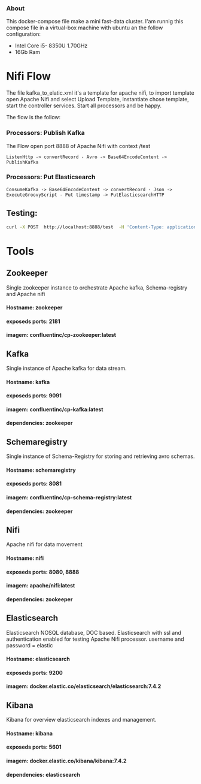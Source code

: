 ### About

This docker-compose file make a mini fast-data cluster.
I'am runnig this compose file in a virtual-box machine with ubuntu an the follow configuration:
- Intel Core i5- 8350U 1.70GHz
- 16Gb Ram


# Nifi Flow

The file kafka_to_elatic.xml it's a template for apache nifi, to import template open Apache Nifi and select Upload Template, instantiate chose template, start the controller services.
Start all processors and be happy.

The flow is the follow:

                
### Processors: Publish Kafka
The Flow open port 8888 of Apache Nifi with context /test

```flowchart
ListenHttp -> convertRecord - Avro -> Base64EncodeContent -> PublishKafka
```
### Processors: Put Elasticsearch
 ```flowchart
ConsumeKafka -> Base64EncodeContent -> convertRecord - Json -> ExecuteGroovyScript - Put timestamp -> PutElasticsearchHTTP

```

## Testing:
```sh
curl -X POST  http://localhost:8888/test  -H 'Content-Type: application/json' -d '{"hostname":"teste", "ipaddress":""}' 
```



# Tools


## Zookeeper
Single zookeeper instance to orchestrate Apache kafka, Schema-registry and Apache nifi
#### Hostname: zookeeper
#### exposeds ports: 2181
#### imagem: confluentinc/cp-zookeeper:latest

## Kafka
Single instance of Apache kafka for data stream.
#### Hostname: kafka
#### exposeds ports: 9091
#### imagem: confluentinc/cp-kafka:latest
#### dependencies: zookeeper


## Schemaregistry
Single instance of Schema-Registry for storing and retrieving avro schemas.
#### Hostname: schemaregistry
#### exposeds ports: 8081
#### imagem: confluentinc/cp-schema-registry:latest
#### dependencies: zookeeper

## Nifi
Apache nifi for data movement
#### Hostname: nifi
#### exposeds ports: 8080, 8888
#### imagem: apache/nifi:latest
#### dependencies: zookeeper

## Elasticsearch
Elasticsearch NOSQL database, DOC based.
Elasticsearch with ssl and authentication enabled for testing Apache Nifi processor.
username and password = elastic

#### Hostname: elasticsearch
#### exposeds ports: 9200
#### imagem: docker.elastic.co/elasticsearch/elasticsearch:7.4.2

## Kibana
Kibana for overview elasticsearch indexes and management.
#### Hostname: kibana
#### exposeds ports: 5601
#### imagem: docker.elastic.co/kibana/kibana:7.4.2
#### dependencies: elasticsearch
